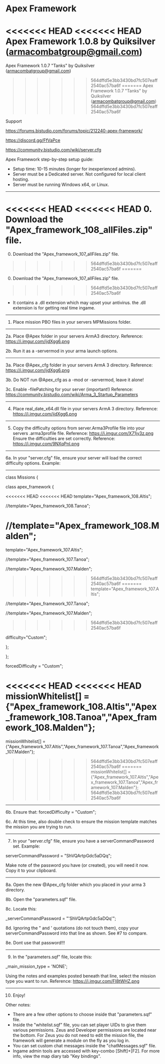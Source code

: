 # Apex Framework 

<<<<<<< HEAD
<<<<<<< HEAD
Apex Framework 1.0.8 by Quiksilver       (armacombatgroup@gmail.com)
=======
Apex Framework 1.0.7 "Tanks" by Quiksilver       (armacombatgroup@gmail.com)
>>>>>>> 564dffd5e3bb3430bd7fc507eaff2540ac57ba6f
=======
Apex Framework 1.0.7 "Tanks" by Quiksilver       (armacombatgroup@gmail.com)
>>>>>>> 564dffd5e3bb3430bd7fc507eaff2540ac57ba6f

Support

https://forums.bistudio.com/forums/topic/212240-apex-framework/

https://discord.gg/FfVaPce

https://community.bistudio.com/wiki/server.cfg

Apex Framework step-by-step setup guide:

* Setup time: 10-15 minutes (longer for inexperienced admins).
* Server must be a Dedicated server. Not configured for local client hosting.
* Server must be running Windows x64, or Linux.
_______________

<<<<<<< HEAD
<<<<<<< HEAD
0. Download the "Apex_framework_108_allFiles.zip" file.
=======
0. Download the "Apex_framework_107_allFiles.zip" file.
>>>>>>> 564dffd5e3bb3430bd7fc507eaff2540ac57ba6f
=======
0. Download the "Apex_framework_107_allFiles.zip" file.
>>>>>>> 564dffd5e3bb3430bd7fc507eaff2540ac57ba6f

* It contains a .dll extension which may upset your antivirus. the .dll extension is for getting real time ingame.

_______________
1. Place mission PBO files in your servers MPMissions folder.


_______________
2a. Place @Apex folder in your servers ArmA3 directory. Reference: https://i.imgur.com/ijdXgg6.png

2b. Run it as a -servermod in your arma launch options.

_______________
3a. Place @Apex_cfg folder in your servers ArmA 3 directory. Reference: https://i.imgur.com/ijdXgg6.png

3b. Do NOT run @Apex_cfg as a -mod or -servermod, leave it alone!

3c. Enable -filePatching for your server (important!)   Reference: https://community.bistudio.com/wiki/Arma_3_Startup_Parameters
_______________
4. Place    real_date_x64.dll     file in your servers ArmA 3 directory. Reference: https://i.imgur.com/ijdXgg6.png


_______________
5. Copy the difficulty options from   server.Arma3Profile file into your servers .arma3profile file.  Reference:   https://i.imgur.com/X71jy3z.png
Ensure the difficulties are set correctly. Reference:   https://i.imgur.com/9NXqPnI.png


_______________
6a. In your "server.cfg" file, ensure your server will load the correct difficulty options. Example:

--------------------------
class Missions {

class apex_framework {

<<<<<<< HEAD
<<<<<<< HEAD
template="Apex_framework_108.Altis";

//template="Apex_framework_108.Tanoa";

//template="Apex_framework_108.Malden";
=======
template="Apex_framework_107.Altis";

//template="Apex_framework_107.Tanoa";

//template="Apex_framework_107.Malden";
>>>>>>> 564dffd5e3bb3430bd7fc507eaff2540ac57ba6f
=======
template="Apex_framework_107.Altis";

//template="Apex_framework_107.Tanoa";

//template="Apex_framework_107.Malden";
>>>>>>> 564dffd5e3bb3430bd7fc507eaff2540ac57ba6f

difficulty="Custom";

};

};

forcedDifficulty = "Custom";

<<<<<<< HEAD
<<<<<<< HEAD
missionWhitelist[] = {"Apex_framework_108.Altis","Apex_framework_108.Tanoa","Apex_framework_108.Malden"};
=======
missionWhitelist[] = {"Apex_framework_107.Altis","Apex_framework_107.Tanoa","Apex_framework_107.Malden"};
>>>>>>> 564dffd5e3bb3430bd7fc507eaff2540ac57ba6f
=======
missionWhitelist[] = {"Apex_framework_107.Altis","Apex_framework_107.Tanoa","Apex_framework_107.Malden"};
>>>>>>> 564dffd5e3bb3430bd7fc507eaff2540ac57ba6f

--------------------------

6b. Ensure that:    forcedDifficulty = "Custom";

6c. At this time, also double check to ensure the mission template matches the mission you are trying to run.
_______________
7. In your "server.cfg" file, ensure you have a serverCommandPassword set. Example:

serverCommandPassword = "ShVQArtpGdc5aDQq";

Make note of the password you have (or created), you will need it now. Copy it to your clipboard.
_______________
8a. Open the new @Apex_cfg folder which you placed in your arma 3 directory.

8b. Open the "parameters.sqf" file.

8c. Locate this:


_serverCommandPassword = "'ShVQArtpGdc5aDQq'";


8d. Ignoring the " and ' quotations (do not touch them), copy your serverCommandPassword into that line as shown. See #7 to compare.

8e. Dont use that password!!!
_______________
9. In the "parameters.sqf" file, locate this:

_main_mission_type = 'NONE';

Using the notes and examples posted beneath that line, select the mission type you want to run. Reference:   https://i.imgur.com/FI8tWHZ.png
_______________
10. Enjoy!


Other notes:

- There are a few other options to choose inside that "parameters.sqf" file.
- Inside the "whitelist.sqf" file, you can set player UIDs to give them various permissions. Zeus and Developer permissions are located near the bottom. For Zeus you do not need to edit the mission file, the framework will generate a module on the fly as you log in.
- You can set custom chat messages inside the "chatMessages.sqf" file.
- Ingame admin tools are accessed with key-combo [Shift]+[F2]. For more info, view the map diary tab "Key bindings".



